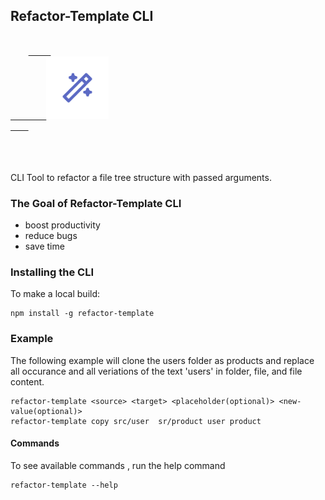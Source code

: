 ## Refactor-Template CLI

<code>
    <a href="https://github.com/ahmet-emrebas/refactor-template">     
        <img height="100" title="Code Generator" src="https://raw.githubusercontent.com/ahmet-emrebas/ahmet-emrebas/main/assets/generator-logo.png"/>
    </a>
</code>

<br/>
<br/>
<br/>

CLI Tool to refactor a file tree structure with passed arguments.

### The Goal of Refactor-Template CLI

- boost productivity
- reduce bugs 
- save time

### Installing the CLI

To make a local build:

```shell
npm install -g refactor-template
```

### Example

The following example will clone the users folder as products and replace all occurance and all veriations of the text 'users' in folder, file, and file content.

```shell
refactor-template <source> <target> <placeholder(optional)> <new-value(optional)>
refactor-template copy src/user  sr/product user product
```


#### Commands 

<p> To see available commands , run the help command 

```shell
refactor-template --help
```
